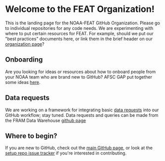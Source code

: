 # Welcome to the FEAT Organization! 
This is the landing page for the NOAA-FEAT GitHub Organization. Please go to individual repositories for any code needs. We are experimenting with where to put certain resources for FEAT. For example, should we put our "best practices" documents here, or link them in the brief header on our [organization page](https://github.com/noaa-feat/)? 

## Onboarding
Are you looking for ideas or resources about how to onboard people from your NOAA team who are brand new to GitHub? AFSC GAP put together some ideas [here](https://afsc-gap-products.github.io/pages/onboarding).

## Data requests
We are working on a framework for integrating basic [data requests](https://github.com/noaa-feat/data-requests) into our GitHub workflow; stay tuned. Data requests and queries can be made from the FRAM Data Warehouse [github page](https://github.com/nwfsc-fram/warehouse)

## Where to begin?
If you are new to GitHub, check out the [main GitHub page](https://github.com/noaa-feat), or look at the [setup repo issue tracker](https://github.com/noaa-feat/setup/issues) if you're interested in contributing.
